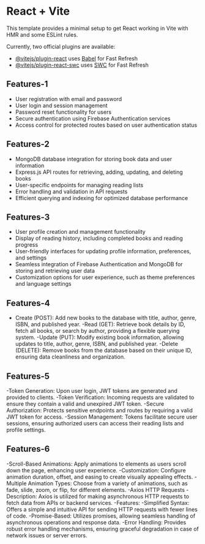 # React + Vite

This template provides a minimal setup to get React working in Vite with HMR and some ESLint rules.

Currently, two official plugins are available:

- [@vitejs/plugin-react](https://github.com/vitejs/vite-plugin-react/blob/main/packages/plugin-react/README.md) uses [Babel](https://babeljs.io/) for Fast Refresh
- [@vitejs/plugin-react-swc](https://github.com/vitejs/vite-plugin-react-swc) uses [SWC](https://swc.rs/) for Fast Refresh


<!-- my website feature  -->



## Features-1

- User registration with email and password
- User login and session management
- Password reset functionality for users
- Secure authentication using Firebase Authentication services
- Access control for protected routes based on user authentication status


## Features-2

- MongoDB database integration for storing book data and user information
- Express.js API routes for retrieving, adding, updating, and deleting books
- User-specific endpoints for managing reading lists
- Error handling and validation in API requests
- Efficient querying and indexing for optimized database performance



## Features-3

- User profile creation and management functionality
- Display of reading history, including completed books and reading progress
- User-friendly interfaces for updating profile information, preferences, and settings
- Seamless integration of Firebase Authentication and MongoDB for storing and retrieving user data
- Customization options for user experience, such as theme preferences and language settings


## Features-4
- Create (POST): Add new books to the database with title, author, genre, ISBN, and published year.
-Read (GET): Retrieve book details by ID, fetch all books, or search by author, providing a flexible querying system.
-Update (PUT): Modify existing book information, allowing updates to title, author, genre, ISBN, and published year.
-Delete (DELETE): Remove books from the database based on their unique ID, ensuring data cleanliness and organization.


## Features-5
-Token Generation: Upon user login, JWT tokens are generated and provided to clients.
-Token Verification: Incoming requests are validated to ensure they contain a valid and unexpired JWT token.
-Secure Authorization: Protects sensitive endpoints and routes by requiring a valid JWT token for access.
-Session Management: Tokens facilitate secure user sessions, ensuring authorized users can access their reading lists and profile settings.


## Features-6
-Scroll-Based Animations: Apply animations to elements as users scroll down the page, enhancing user experience.
-Customization: Configure animation duration, offset, and easing to create visually appealing effects.
-Multiple Animation Types: Choose from a variety of animations, such as fade, slide, zoom, or flip, for different elements.
-Axios HTTP Requests
-Description: Axios is utilized for making asynchronous HTTP requests to fetch data from APIs or backend services.
-Features:
-Simplified Syntax: Offers a simple and intuitive API for sending HTTP requests with fewer lines of code.
-Promise-Based: Utilizes promises, allowing seamless handling of asynchronous operations and response data.
-Error Handling: Provides robust error handling mechanisms, ensuring graceful degradation in case of network issues or server errors.